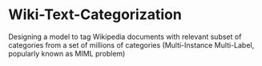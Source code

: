 # Wiki-Text-Categorization
Designing a model to tag Wikipedia documents with relevant subset of categories from a set of millions of categories (Multi-Instance Multi-Label, popularly known as MIML problem)

